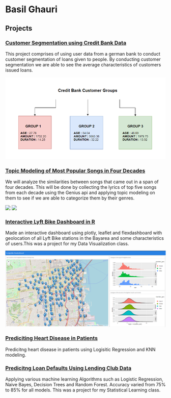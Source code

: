 # Basil Ghauri
## Projects

### [Customer Segmentation using Credit Bank Data](https://github.com/basilghauri/Customer-Segmentation-Using-Credit-Bank-Data)
This project comprises of using user data from a german bank to conduct customer segmentation of loans given to people. By conducting customer segmentation we are able to see the average characteristics of customers issued loans.

![](https://github.com/basilghauri/Customer-Segmentation-Using-Credit-Bank-Data/blob/master/Credit%20Bank%20Groups.png)

### [Topic Modeling of Most Popular Songs in Four Decades](https://github.com/basilghauri/Analyzing-Similarities-in-Song-Lyrics-by-Decades)
We will analyze the similarities between songs that came out in a span of four decades. This will be done by collecting the lyrics of top five songs from each decade using the Genius api and applying topic modeling on them to see if we are able to categorize them by their genres.

![](https://user-images.githubusercontent.com/52931904/84821692-5b6ab680-afd0-11ea-9af4-94d0f7f103ac.png)
![](https://user-images.githubusercontent.com/52931904/84821368-dda6ab00-afcf-11ea-8224-1590305cee52.png)

### [Interactive Lyft Bike Dashboard in R](https://github.com/basilghauri/Lyft-Bike-dashbord)
Made an interactive dashboard using plotly, leaflet and flexdashboard with geolocation of all Lyft Bike stations in the Bayarea and some characteristics of users.This was a project for my Data Visualization class.

![](https://github.com/basilghauri/Lyft-Bike-dashbord/blob/master/Lyft%20Bike.PNG)

### [Prediciting Heart Disease in Patients](https://github.com/basilghauri/Predict-Heart-Disease-in-Patients)
Predicitng heart disease in patients using Logisitic Regression and KNN modeling.

### [Predicitng Loan Defaults Using Lending Club Data](https://github.com/basilghauri/Lending-Club-Machine-Learning-Project)
Applying various machine learning Algorithms such as Logistic Regression, Naive Bayes, Decision Trees and Random Forest. Accuracy varied from 75% to 85% for all models.
This was a project for my Statistical Learning class.
